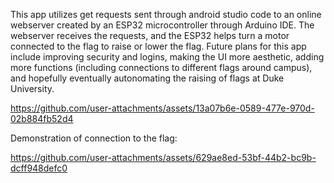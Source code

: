 This app utilizes get requests sent through android studio code to an online webserver created by an ESP32 microcontroller through Arduino IDE. The webserver receives the requests, and the ESP32 helps turn a motor connected to the flag to raise or lower the flag. Future plans for this app include improving security and logins, making the UI more aesthetic, adding more functions (including connections to different flags around campus), and hopefully eventually autonomating the raising of flags at Duke University.

https://github.com/user-attachments/assets/13a07b6e-0589-477e-970d-02b884fb52d4

Demonstration of connection to the flag:

https://github.com/user-attachments/assets/629ae8ed-53bf-44b2-bc9b-dcff948defc0




